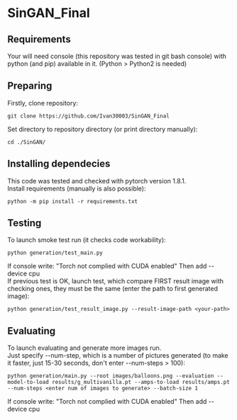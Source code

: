 # SinGAN_Final
## Requirements
Your will need console (this repository was tested in git bash console) with python (and pip) available in it. (Python > Python2 is needed)

## Preparing
Firstly, clone repository:
```
git clone https://github.com/Ivan30003/SinGAN_Final
```
Set directory to repository directory (or print directory manually):
```
cd ./SinGAN/
```
## Installing dependecies
This code was tested and checked with pytorch version 1.8.1. \
Install requirements (manually is also possible):
```
python -m pip install -r requirements.txt
```
## Testing
To launch smoke test run (it checks code workability):
```
python generation/test_main.py
```
If console write: "Torch not complied with CUDA enabled" Then add --device cpu \
If previous test is OK, launch test, which compare FIRST result image with checking ones, they must be the same (enter the path to first generated image):
```
python generation/test_result_image.py --result-image-path <your-path>
```
## Evaluating
To launch evaluating and generate more images run. \
Just specify --num-step, which is a number of pictures generated
(to make it faster, just 15-30 seconds, don't enter --num-steps > 100):
```
python generation/main.py --root images/balloons.png --evaluation --model-to-load results/g_multivanilla.pt --amps-to-load results/amps.pt --num-steps <enter num of images to generate> --batch-size 1
```
If console write: "Torch not complied with CUDA enabled" Then add --device cpu
